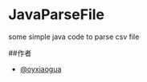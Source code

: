 # JavaParseFile
some simple java code to parse csv file




##作者
   * [@oyxiaogua](https://github.com/oyxiaogua)

